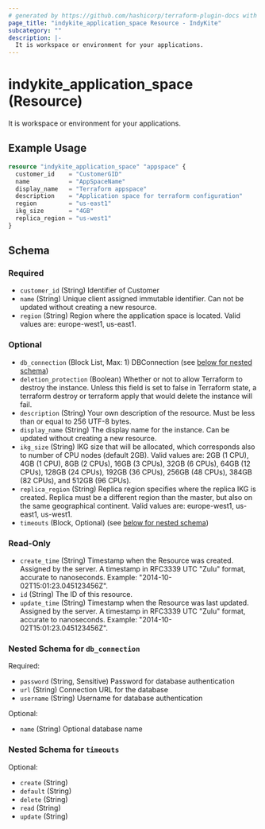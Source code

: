 ```yaml
---
# generated by https://github.com/hashicorp/terraform-plugin-docs with custom templates
page_title: "indykite_application_space Resource - IndyKite"
subcategory: ""
description: |-
  It is workspace or environment for your applications.
---
```


# indykite_application_space (Resource)

It is workspace or environment for your applications.

## Example Usage

```terraform
resource "indykite_application_space" "appspace" {
  customer_id    = "CustomerGID"
  name           = "AppSpaceName"
  display_name   = "Terraform appspace"
  description    = "Application space for terraform configuration"
  region         = "us-east1"
  ikg_size       = "4GB"
  replica_region = "us-west1"
}
```

<!-- schema generated by tfplugindocs -->
## Schema

### Required

- `customer_id` (String) Identifier of Customer
- `name` (String) Unique client assigned immutable identifier. Can not be updated without creating a new resource.
- `region` (String) Region where the application space is located.
		Valid values are: europe-west1, us-east1.

### Optional

- `db_connection` (Block List, Max: 1) DBConnection (see [below for nested schema](#nestedblock--db_connection))
- `deletion_protection` (Boolean) Whether or not to allow Terraform to destroy the instance. Unless this field is set to false in Terraform state, a terraform destroy or terraform apply that would delete the instance will fail.
- `description` (String) Your own description of the resource. Must be less than or equal to 256 UTF-8 bytes.
- `display_name` (String) The display name for the instance. Can be updated without creating a new resource.
- `ikg_size` (String) IKG size that will be allocated, which corresponds also to number of CPU nodes (default 2GB).
		Valid values are: 2GB (1 CPU), 4GB (1 CPU), 8GB (2 CPUs), 16GB (3 CPUs), 32GB (6 CPUs), 64GB (12 CPUs),
		128GB (24 CPUs), 192GB (36 CPUs), 256GB (48 CPUs), 384GB (82 CPUs), and 512GB (96 CPUs).
- `replica_region` (String) Replica region specifies where the replica IKG is created.
		Replica must be a different region than the master, but also on the same geographical continent.
		Valid values are: europe-west1, us-east1, us-west1.
- `timeouts` (Block, Optional) (see [below for nested schema](#nestedblock--timeouts))

### Read-Only

- `create_time` (String) Timestamp when the Resource was created. Assigned by the server. A timestamp in RFC3339 UTC "Zulu" format, accurate to nanoseconds. Example: "2014-10-02T15:01:23.045123456Z".
- `id` (String) The ID of this resource.
- `update_time` (String) Timestamp when the Resource was last updated. Assigned by the server. A timestamp in RFC3339 UTC "Zulu" format, accurate to nanoseconds. Example: "2014-10-02T15:01:23.045123456Z".

<a id="nestedblock--db_connection"></a>
### Nested Schema for `db_connection`

Required:

- `password` (String, Sensitive) Password for database authentication
- `url` (String) Connection URL for the database
- `username` (String) Username for database authentication

Optional:

- `name` (String) Optional database name


<a id="nestedblock--timeouts"></a>
### Nested Schema for `timeouts`

Optional:

- `create` (String)
- `default` (String)
- `delete` (String)
- `read` (String)
- `update` (String)
